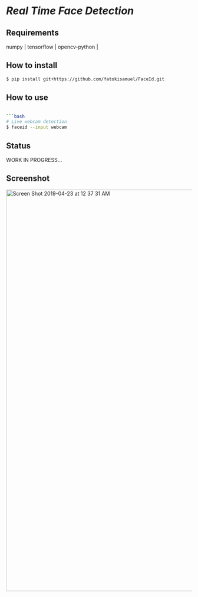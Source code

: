 # *Real Time Face Detection*

## Requirements

numpy |
tensorflow |
opencv-python |


## How to install

```bash
$ pip install git+https://github.com/fatokisamuel/FaceId.git
```


## How to use

```bash

```bash
# Live webcam detection
$ faceid --input webcam
```

## Status

 WORK IN PROGRESS...


## Screenshot

<img width="1087" alt="Screen Shot 2019-04-23 at 12 37 31 AM" src="https://user-images.githubusercontent.com/24696511/56563494-b6398700-6560-11e9-8f2c-ae4aed35caba.png">

